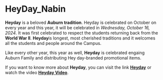 # HeyDay_Nabin
**Heyday** is a beloved **Auburn tradition**. Heyday is celebrated on October on every year and this year, it will be celebrated in *Wednesday, October 16, 2024*. 
It was first celebrated to respect the students returning back from the **World War II**. 
**Heyday**is longest, most cherished traditions and it welcomes all the students and people around the Campus. 

Like every other year, this year as well, **Heyday** is celebrated engaing Auburn Family and distributing Hey day-branded promotional items. 

If you want to know more about **Heyday**, you can visit the link [**Heyday**](https://sga.auburn.edu/hey-day/) or watch the video [**Heyday Video**](https://www.instagram.com/reel/DA6WQltJX2N/?utm_source=ig_web_copy_link&igsh=MzRlODBiNWFlZA%3D%3D).
